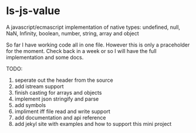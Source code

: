 # ls-js-value
A javascript/ecmascript implementation of native types: undefined, null, NaN, Infinity, boolean, number, string, array and object

So far I have working code all in one file. However this is only a praceholder for the moment.  Check back in a week or so I will have the full implementation and some docs.

TODO:

1. seperate out the header from the source
2. add istream support
3. finish casting for arrays and objects
4. implement json stringify and parse
5. add symbols
6. impliment iff file read and write support
7. add documentation and api reference
8. add jekyl site with examples and how to support this mini project


 
